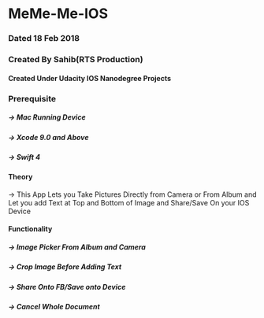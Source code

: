 # MeMe-Me-IOS
### Dated 18 Feb 2018
### Created By Sahib(RTS Production)
#### Created Under Udacity IOS Nanodegree Projects

### Prerequisite
##### -> Mac Running Device 
##### -> Xcode 9.0 and Above
##### -> Swift 4


#### Theory
-> This App Lets you Take Pictures Directly from Camera or From Album and Let you add Text at Top and Bottom of Image and 
Share/Save On your IOS Device


#### Functionality 
##### -> Image Picker From Album and Camera
##### -> Crop Image Before Adding Text
##### -> Share Onto FB/Save onto Device
##### -> Cancel Whole Document
